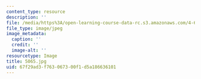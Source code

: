 ```yaml
---
content_type: resource
description: ''
file: /media/https%3A/open-learning-course-data-rc.s3.amazonaws.com/4-614-religious-architecture-and-islamic-cultures-fall-2002/67f29ad3f763067300f1d5a186636101_5065.jpg
file_type: image/jpeg
image_metadata:
  caption: ''
  credit: ''
  image-alt: ''
resourcetype: Image
title: 5065.jpg
uid: 67f29ad3-f763-0673-00f1-d5a186636101
---
```

